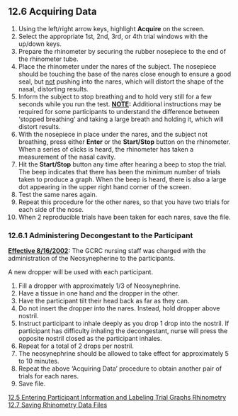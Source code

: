 ## 12.6 Acquiring Data

1. Using the left/right arrow keys, highlight **Acquire** on the screen.
2. Select the appropriate 1st, 2nd, 3rd, or 4th trial windows with the up/down keys.
3. Prepare the rhinometer by securing the rubber nosepiece to the end of the rhinometer tube.
4. Place the rhinometer under the nares of the subject. The nosepiece should be touching the base of the nares close enough to ensure a good seal, but <u>not</u> pushing into the nares, which will distort the shape of the nasal, distorting results.
5. Inform the subject to stop breathing and to hold very still for a few seconds while you run the test. **<u>NOTE</u>:** Additional instructions may be required for some participants to understand the difference between ‘stopped breathing’ and taking a large breath and holding it, which will distort results.
6. With the nosepiece in place under the nares, and the subject not breathing, press either **Enter** or the **Start/Stop** button on the rhinometer.  When a series of clicks is heard, the rhinometer has taken a measurement of the nasal cavity.
7. Hit the **Start/Stop** button any time after hearing a beep to stop the trial.  The beep indicates that there has been the minimum number of trials taken to produce a graph.  When the beep is heard, there is also a large dot appearing in the upper right hand corner of the screen.
8. Test the same nares again.
9. Repeat this procedure for the other nares, so that you have two trials for each side of the nose.
10. When 2 reproducible trials have been taken for each nares, save the file.

### 12.6.1 Administering Decongestant to the Participant

**<u>Effective 8/16/2002</u>:** The GCRC nursing staff was charged with the administration of the Neosynepherine to the participants.

A new dropper will be used with each participant.

1. Fill a dropper with approximately 1/3 of Neosynephrine.
2. Have a tissue in one hand and the dropper in the other.
3. Have the participant tilt their head back as far as they can.
4. Do not insert the dropper into the nares.  Instead, hold dropper above nostril.
5. Instruct participant to inhale deeply as you drop 1 drop into the nostril. If participant has difficulty inhaling the decongestant, nurse will press the opposite nostril closed as the participant inhales.
6. Repeat for a total of 2 drops per nostril.
7. The neosynephrine should be allowed to take effect for approximately 5 to 10 minutes.
8. Repeat the above ‘Acquiring Data’ procedure to obtain another pair of trials for each nares.
9. Save file.


<div class="center">
<div class="btn-group">
  <a href=":pages_path:/manuals/rhinometry/12-05-entering-ppt-info.md" class="btn btn-default">
    <span class="glyphicon glyphicon-chevron-left"></span>
    12.5 Entering Participant Information and Labeling Trial Graphs
  </a>

  <a href=":pages_path:/manuals/rhinometry" class="btn btn-default">
    <span class="glyphicon glyphicon-chevron-up"></span>
    Rhinometry
  </a>

  <a href=":pages_path:/manuals/rhinometry/12-07-saving-rhino-data.md" class="btn btn-success">
    12.7 Saving Rhinometry Data Files
    <span class="glyphicon glyphicon-chevron-right"></span>
  </a>
</div>
</div>
